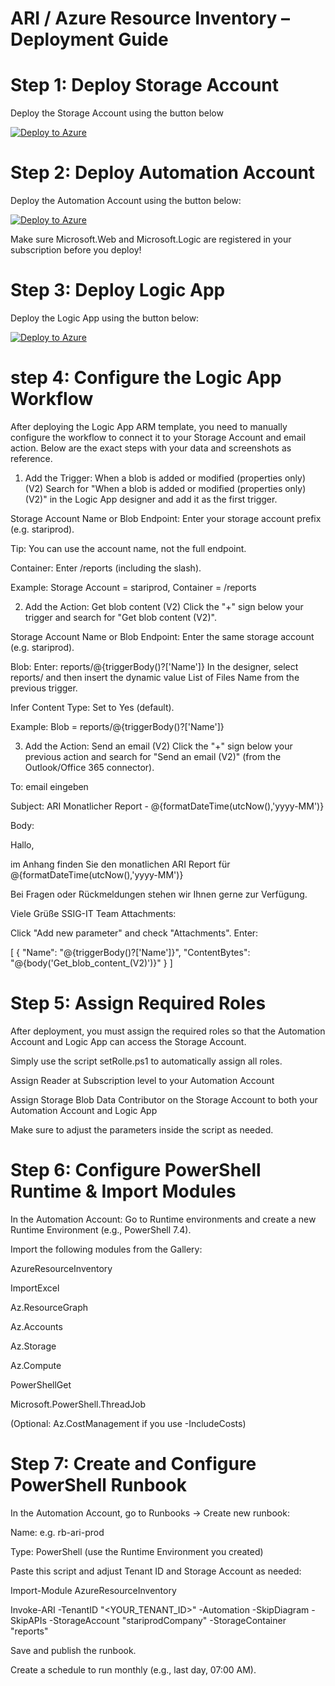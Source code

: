 # ARI / Azure Resource Inventory – Deployment Guide

# Step 1: Deploy Storage Account
Deploy the Storage Account using the button below

[![Deploy to Azure](https://aka.ms/deploytoazurebutton)](https://portal.azure.com/#create/Microsoft.Template/uri/https%3A%2F%2Fraw.githubusercontent.com%2FSSIG-IT%2Fari-deployment%2Fmain%2Fstorage-account.json)



# Step 2: Deploy Automation Account
Deploy the Automation Account using the button below:

[![Deploy to Azure](https://aka.ms/deploytoazurebutton)](https://portal.azure.com/#create/Microsoft.Template/uri/https%3A%2F%2Fraw.githubusercontent.com%2FSSIG-IT%2Fari-deployment%2Fmain%2Fautomation-account.json)

Make sure Microsoft.Web and Microsoft.Logic are registered in your subscription before you deploy!




# Step 3: Deploy Logic App
Deploy the Logic App using the button below:

[![Deploy to Azure](https://aka.ms/deploytoazurebutton)](https://portal.azure.com/#create/Microsoft.Template/uri/https%3A%2F%2Fraw.githubusercontent.com%2FSSIG-IT%2Fari-deployment%2Fmain%2Flogic-app.json)


# step 4: Configure the Logic App Workflow
After deploying the Logic App ARM template, you need to manually configure the workflow to connect it to your Storage Account and email action.
Below are the exact steps with your data and screenshots as reference.

1. Add the Trigger: When a blob is added or modified (properties only) (V2)
Search for "When a blob is added or modified (properties only) (V2)" in the Logic App designer and add it as the first trigger.

Storage Account Name or Blob Endpoint:
Enter your storage account prefix (e.g. stariprod).

Tip: You can use the account name, not the full endpoint.

Container:
Enter /reports (including the slash).


Example: Storage Account = stariprod, Container = /reports

2. Add the Action: Get blob content (V2)
Click the "+" sign below your trigger and search for "Get blob content (V2)".

Storage Account Name or Blob Endpoint:
Enter the same storage account (e.g. stariprod).

Blob:
Enter: reports/@{triggerBody()?['Name']}
In the designer, select reports/ and then insert the dynamic value List of Files Name from the previous trigger.

Infer Content Type:
Set to Yes (default).


Example: Blob = reports/@{triggerBody()?['Name']}

3. Add the Action: Send an email (V2)
Click the "+" sign below your previous action and search for "Send an email (V2)" (from the Outlook/Office 365 connector).

To:
email eingeben

Subject:
ARI Monatlicher Report - @{formatDateTime(utcNow(),'yyyy-MM')}

Body:

Hallo,

im Anhang finden Sie den monatlichen ARI Report für @{formatDateTime(utcNow(),'yyyy-MM')}

Bei Fragen oder Rückmeldungen stehen wir Ihnen gerne zur Verfügung.

Viele Grüße
SSIG-IT Team
Attachments:

Click "Add new parameter" and check "Attachments".
Enter:

[
  {
    "Name": "@{triggerBody()?['Name']}",
    "ContentBytes": "@{body('Get_blob_content_(V2)')}"
  }
]


# Step 5: Assign Required Roles
After deployment, you must assign the required roles so that the Automation Account and Logic App can access the Storage Account.

Simply use the script setRolle.ps1 to automatically assign all roles.


Assign Reader at Subscription level to your Automation Account

Assign Storage Blob Data Contributor on the Storage Account to both your Automation Account and Logic App

Make sure to adjust the parameters inside the script as needed.

# Step 6: Configure PowerShell Runtime & Import Modules
In the Automation Account:
Go to Runtime environments and create a new Runtime Environment (e.g., PowerShell 7.4).

Import the following modules from the Gallery:

AzureResourceInventory

ImportExcel

Az.ResourceGraph

Az.Accounts

Az.Storage

Az.Compute

PowerShellGet

Microsoft.PowerShell.ThreadJob

(Optional: Az.CostManagement if you use -IncludeCosts)

# Step 7: Create and Configure PowerShell Runbook
In the Automation Account, go to Runbooks → Create new runbook:

Name: e.g. rb-ari-prod

Type: PowerShell (use the Runtime Environment you created)

Paste this script and adjust Tenant ID and Storage Account as needed:

Import-Module AzureResourceInventory

Invoke-ARI -TenantID "<YOUR_TENANT_ID>" -Automation -SkipDiagram -SkipAPIs -StorageAccount "stariprodCompany" -StorageContainer "reports"

Save and publish the runbook.

Create a schedule to run monthly (e.g., last day, 07:00 AM).



